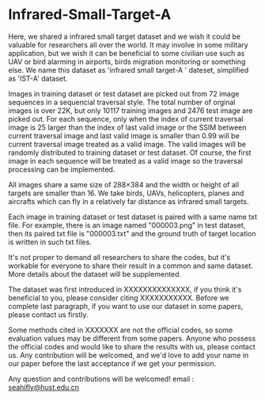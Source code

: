 # Infrared-Small-Target-A
Here, we shared a infrared small target dataset and we wish it could be valuable for researchers all over the world.
It may involve in some military application, but we wish it can be beneficial to some civilian use such as UAV or bird alarming in airports, birds migration monitoring or something else. We name this dataset as 'infrared small target-A ' dateset, simplified as 'IST-A' dataset.

Images in training dataset or test dataset are picked out from 72 image sequences in a sequencial traversal style. The total number of orginal images is over 22K, but only 10117 training images and 2476 test image are picked out. For each sequence, only when the index of current traversal image is 25 larger than the index of last valid image or the SSIM between current traversal image and last valid image is smaller than 0.99 will be current traversal image treated as a valid image. The valid images will be randomly distributed to training dataset or test dataset. Of course, the first image in each sequence will be treated as a valid image so the traversal processing can be implemented.

All images share a same size of 288×384 and the width or height of all targets are smaller than 16. We take birds, UAVs, helicopters, planes and aircrafts which can fly in a relatively far distance as infrared small targets.

Each image in training dataset or  test dataset is paired with a same name txt file. For example, there is an image named "000003.png" in test dataset, then its paired txt file is "000003.txt" and the ground truth of target location is written in such txt files. 

It's not proper to demand all researchers to share the codes, but it's workable for everyone to share their result in a common and same dataset.
More details about the dataset will be supplemented. 

The dataset was first introduced in XXXXXXXXXXXXXX, if you think it's beneficial to you, please consider citing  XXXXXXXXXXX.
Before we complete last paragraph, if you want to use our dataset in some papers, please contact us firstly.

Some methods cited in XXXXXXX are not the official codes, so some evaluation values may be different from some papers. Anyone who possess the official codes and would like to share the results with us, please contact us. Any contribution will be welcomed, and we'd love to add your name in our paper before the last acceptance if we get your permission. 


Any question and contributions will be welcomed!
email : seahifly@hust.edu.cn

